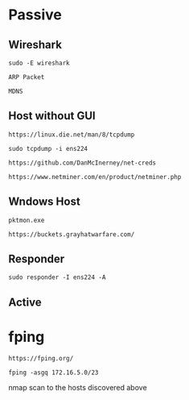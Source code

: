 # Passive
## Wireshark
```
sudo -E wireshark
```
```
ARP Packet
```
```
MDNS
```
## Host without GUI
```
https://linux.die.net/man/8/tcpdump
```
```
sudo tcpdump -i ens224
```
```
https://github.com/DanMcInerney/net-creds
```
```
https://www.netminer.com/en/product/netminer.php
```
## Wndows Host
```
pktmon.exe
```
```
https://buckets.grayhatwarfare.com/
```
## Responder
```
sudo responder -I ens224 -A
```
## Active
# fping
```
https://fping.org/
```
```
fping -asgq 172.16.5.0/23
```
nmap scan to the hosts discovered above